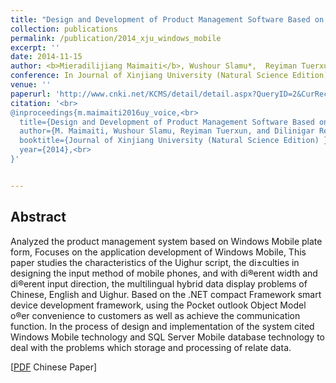 ```yaml
---
title: "Design and Development of Product Management Software Based on Windows Mobile Platform"
collection: publications
permalink: /publication/2014_xju_windows_mobile
excerpt: ''
date: 2014-11-15
author: <b>Mieradilijiang Maimaiti</b>, Wushour Slamu*,  Reyiman Tuerxun, and Dilinigar Rexiati
conference: In Journal of Xinjiang University (Natural Science Edition) <b>(2014)</b> (*=corresponding author)
venue: ''
paperurl: 'http://www.cnki.net/KCMS/detail/detail.aspx?QueryID=2&CurRec=1&recid=&filename=XJDZ201404017&dbname=CJFDLAST2015&dbcode=CJFQ&pr=&urlid=&yx=&v=MDE2MjZHNEg5WE1xNDlFWTRSOGVYMUx1eFlTN0RoMVQzcVRyV00xRnJDVVJMeWZZT1p0Rnl6blc3dktQU2ZQZEw='
citation: '<br>
@inproceedings{m.maimaiti2016uy_voice,<br>
  title={Design and Development of Product Management Software Based on Windows Mobile Platform},<br>
  author={M. Maimaiti, Wushour Slamu, Reyiman Tuerxun, and Dilinigar Rexiati,<br>
  booktitle={Journal of Xinjiang University (Natural Science Edition) },<br>
  year={2014},<br>
}'


---
```

<h2><strong>Abstract</strong></h2>
Analyzed the product management system based on Windows Mobile plate form, Focuses on
the application development of Windows Mobile, This paper studies the characteristics of the Uighur script,
the di±culties in designing the input method of mobile phones, and with di®erent width and di®erent input
direction, the multilingual hybrid data display problems of Chinese, English and Uighur. Based on the
.NET compact Framework smart device development framework, using the Pocket outlook Object Model
o®er convenience to customers as well as achieve the communication function. In the process of design and
implementation of the system cited Windows Mobile technology and SQL Server Mobile database technology
to deal with the problems which storage and processing of relate data.

\[[PDF](https://miradel51.github.io/files/xju_2014_windows_mobile.pdf) Chinese Paper\]  
